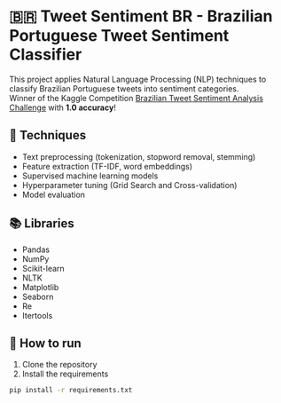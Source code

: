 # 🇧🇷 Tweet Sentiment BR - Brazilian Portuguese Tweet Sentiment Classifier

This project applies Natural Language Processing (NLP) techniques to classify Brazilian Portuguese tweets into sentiment categories.  
Winner of the Kaggle Competition [Brazilian Tweet Sentiment Analysis Challenge](https://www.kaggle.com/competitions/TweetSentimentBR) with **1.0 accuracy**!

## 🧠 Techniques
- Text preprocessing (tokenization, stopword removal, stemming)
- Feature extraction (TF-IDF, word embeddings)
- Supervised machine learning models
- Hyperparameter tuning (Grid Search and Cross-validation)
- Model evaluation

## 📚 Libraries
- Pandas
- NumPy
- Scikit-learn
- NLTK
- Matplotlib
- Seaborn
- Re
- Itertools

## 🚀 How to run
1. Clone the repository
2. Install the requirements
```bash
pip install -r requirements.txt
